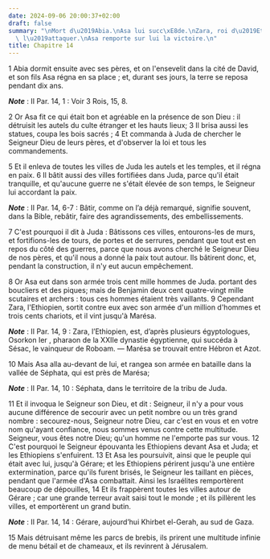 ```yaml
---
date: 2024-09-06 20:00:37+02:00
draft: false
summary: "\nMort d\u2019Abia.\nAsa lui succ\xE8de.\nZara, roi d\u2019Ethiopie, vient\
  \ l\u2019attaquer.\nAsa remporte sur lui la victoire.\n"
title: Chapitre 14
---
```





1 Abia dormit ensuite avec ses pères, et on l'ensevelit dans la cité de David, et son fils Asa régna en sa place ; et, durant ses jours, la terre se reposa pendant dix ans.

***Note*** :  II Par. 14, 1 : Voir 3 Rois, 15, 8.

2 Or Asa fit ce qui était bon et agréable en la présence de son Dieu : il détruisit les autels du culte étranger et les hauts lieux; 3 Il brisa aussi les statues, coupa les bois sacrés ; 4 Et commanda à Juda de chercher le Seigneur Dieu de leurs pères, et d'observer la loi et tous les commandements.


5 Et il enleva de toutes les villes de Juda les autels et les temples, et il régna en paix. 6 Il bâtit aussi des villes fortifiées dans Juda, parce qu'il était tranquille, et qu'aucune guerre ne s'était élevée de son temps, le Seigneur lui accordant la paix.

***Note*** :  II Par. 14, 6-7 : Bâtir, comme on l’a déjà remarqué, signifie souvent, dans la Bible, rebâtir, faire des agrandissements, des embellissements.


7 C'est pourquoi il dit à Juda : Bâtissons ces villes, entourons-les de murs, et fortifions-les de tours, de portes et de serrures, pendant que tout est en repos du côté des guerres, parce que nous avons cherché le Seigneur Dieu de nos pères, et qu'il nous a donné la paix tout autour. Ils bâtirent donc, et, pendant la construction, il n'y eut aucun empêchement.


8 Or Asa eut dans son armée trois cent mille hommes de Juda. portant des boucliers et des piques; mais de Benjamin deux cent quatre-vingt mille scutaires et archers : tous ces hommes étaient très vaillants. 9 Cependant Zara, l'Ethiopien, sortit contre eux avec son armée d'un million d'hommes et trois cents chariots, et il vint jusqu'à Marésa.

***Note*** :  II Par. 14, 9 : Zara, l’Ethiopien, est, d’après plusieurs égyptologues, Osorkon Ier , pharaon de la XXIIe dynastie égyptienne, qui succéda à Sésac, le vainqueur de Roboam. ― Marésa se trouvait entre Hébron et Azot.

10 Mais Asa alla au-devant de lui, et rangea son armée en bataille dans la vallée de Séphata, qui est près de Marésa;

***Note*** :  II Par. 14, 10 : Séphata, dans le territoire de la tribu de Juda.

11 Et il invoqua le Seigneur son Dieu, et dit : Seigneur, il n'y a pour vous aucune différence de secourir avec un petit nombre ou un très grand nombre : secourez-nous, Seigneur notre Dieu, car c'est en vous et en votre nom qu'ayant confiance, nous sommes venus contre cette multitude. Seigneur, vous êtes notre Dieu; qu'un homme ne l'emporte pas sur vous. 12 C'est pourquoi le Seigneur épouvanta les Ethiopiens devant Asa et Juda; et les Ethiopiens s'enfuirent. 13 Et Asa les poursuivit, ainsi que le peuple qui était avec lui, jusqu'à Gérare; et les Ethiopiens périrent jusqu'à une entière extermination, parce qu'ils furent brisés, le Seigneur les taillant en pièces, pendant que l'armée d'Asa combattait. Ainsi les Israélites remportèrent beaucoup de dépouilles, 14 Et ils frappèrent toutes les villes autour de Gérare ; car une grande terreur avait saisi tout le monde ; et ils pillèrent les villes, et emportèrent un grand butin.

***Note*** :  II Par. 14, 14 : Gérare, aujourd’hui Khirbet el-Gerah, au sud de Gaza.

15 Mais détruisant même les parcs de brebis, ils prirent une multitude infinie de menu bétail et de chameaux, et ils revinrent à Jérusalem.

